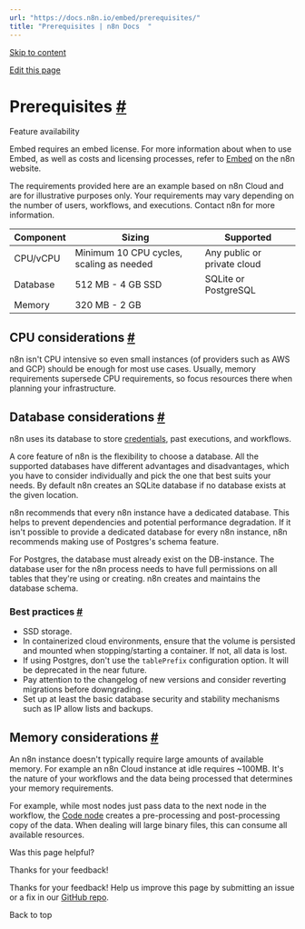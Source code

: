 ```yaml
---
url: "https://docs.n8n.io/embed/prerequisites/"
title: "Prerequisites | n8n Docs  "
---
```


[Skip to content](https://docs.n8n.io/embed/prerequisites/#prerequisites)

[Edit this page](https://github.com/n8n-io/n8n-docs/edit/main/docs/embed/prerequisites.md "Edit this page")

# Prerequisites [\#](https://docs.n8n.io/embed/prerequisites/\#prerequisites "Permanent link")

Feature availability

Embed requires an embed license. For more information about when to use Embed, as well as costs and licensing processes, refer to [Embed](https://n8n.io/embed/) on the n8n website.

The requirements provided here are an example based on n8n Cloud and are for illustrative purposes only. Your requirements may vary depending on the number of users, workflows, and executions. Contact n8n for more information.

| Component | Sizing | Supported |
| --- | --- | --- |
| CPU/vCPU | Minimum 10 CPU cycles, scaling as needed | Any public or private cloud |
| Database | 512 MB - 4 GB SSD | SQLite or PostgreSQL |
| Memory | 320 MB - 2 GB |  |

## CPU considerations [\#](https://docs.n8n.io/embed/prerequisites/\#cpu-considerations "Permanent link")

n8n isn't CPU intensive so even small instances (of providers such as AWS and GCP) should be enough for most use cases. Usually, memory requirements supersede CPU requirements, so focus resources there when planning your infrastructure.

## Database considerations [\#](https://docs.n8n.io/embed/prerequisites/\#database-considerations "Permanent link")

n8n uses its database to store [credentials](https://docs.n8n.io/glossary/#credential-n8n), past executions, and workflows.

A core feature of n8n is the flexibility to choose a database. All the supported databases have different advantages and disadvantages, which you have to consider individually and pick the one that best suits your needs. By default n8n creates an SQLite database if no database exists at the given location.

n8n recommends that every n8n instance have a dedicated database. This helps to prevent dependencies and potential performance degradation. If it isn't possible to provide a dedicated database for every n8n instance, n8n recommends making use of Postgres's schema feature.

For Postgres, the database must already exist on the DB-instance. The database user for the n8n process needs to have full permissions on all tables that they're using or creating. n8n creates and maintains the database schema.

### Best practices [\#](https://docs.n8n.io/embed/prerequisites/\#best-practices "Permanent link")

- SSD storage.
- In containerized cloud environments, ensure that the volume is persisted and mounted when stopping/starting a container. If not, all data is lost.
- If using Postgres, don't use the `tablePrefix` configuration option. It will be deprecated in the near future.
- Pay attention to the changelog of new versions and consider reverting migrations before downgrading.
- Set up at least the basic database security and stability mechanisms such as IP allow lists and backups.

## Memory considerations [\#](https://docs.n8n.io/embed/prerequisites/\#memory-considerations "Permanent link")

An n8n instance doesn't typically require large amounts of available memory. For example an n8n Cloud instance at idle requires ~100MB. It's the nature of your workflows and the data being processed that determines your memory requirements.

For example, while most nodes just pass data to the next node in the workflow, the [Code node](https://docs.n8n.io/code/code-node/) creates a pre-processing and post-processing copy of the data. When dealing will large binary files, this can consume all available resources.

Was this page helpful?






Thanks for your feedback!






Thanks for your feedback! Help us improve this page by submitting an issue or a fix in our [GitHub repo](https://github.com/n8n-io/n8n-docs).


Back to top
